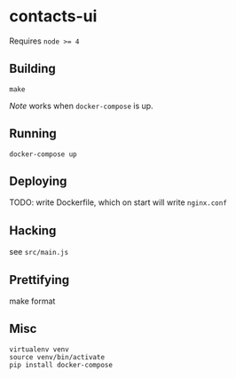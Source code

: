 # contacts-ui

Requires `node >= 4`

## Building

```
make
```

*Note* works when `docker-compose` is up.

## Running

```
docker-compose up
```

## Deploying

TODO: write Dockerfile, which on start will write `nginx.conf`

## Hacking

see `src/main.js`


## Prettifying

make format

## Misc

```
virtualenv venv
source venv/bin/activate
pip install docker-compose
```
